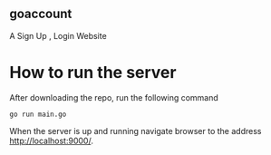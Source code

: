## goaccount

A Sign Up , Login Website

# How to run the server

After downloading the repo, run the following command 

```
go run main.go 
```

When the server is up and running navigate browser to the address [http://localhost:9000/](http://localhost:9000/).